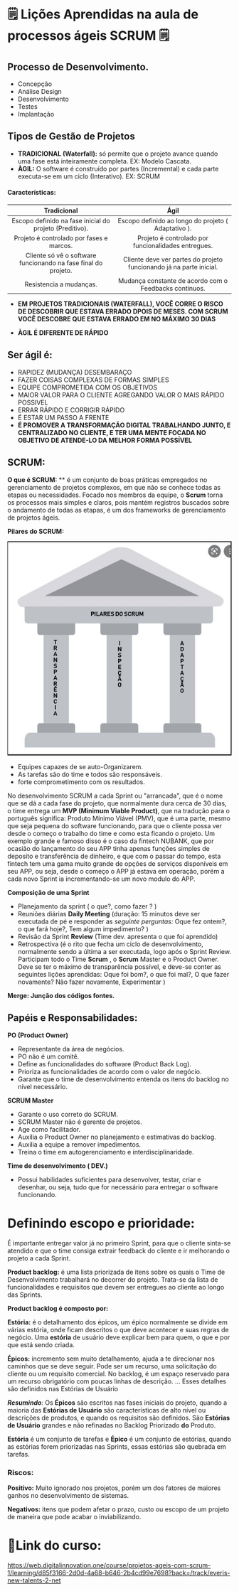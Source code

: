 #      :spiral_notepad: Lições Aprendidas na aula de processos ágeis SCRUM :spiral_notepad:



## Processo de Desenvolvimento.

- Concepção
- Análise Design
- Desenvolvimento
- Testes
- Implantação

## Tipos de Gestão de Projetos 

- **TRADICIONAL (Waterfall):** só permite que o projeto avance quando uma fase está inteiramente completa. EX: Modelo Cascata.
- **ÀGIL:** O software é construído por partes (Incremental) e cada parte executa-se em um ciclo (Interativo). EX: SCRUM

#### Características:  

|                         Tradicional                          |                             Ágil                             |
| :----------------------------------------------------------: | :----------------------------------------------------------: |
|   Escopo definido na fase inicial do projeto (Preditivo).    |     Escopo definido ao longo do projeto ( Adaptativo ).      |
|           Projeto é controlado por fases e marcos.           |     Projeto é controlado por funcionalidades entregues.      |
| Cliente só vê o software funcionando na fase final do projeto. | Cliente deve ver partes do projeto funcionando já na parte inicial. |
|                   Resistencia a mudanças.                    |    Mudança constante de acordo com o Feedbacks contínuos.    |

- **EM PROJETOS TRADICIONAIS (WATERFALL), VOCÊ CORRE O RISCO DE DESCOBRIR QUE ESTAVA ERRADO DPOIS DE MESES. COM SCRUM VOCÊ DESCOBRE QUE ESTAVA ERRADO EM NO MÁXIMO 30 DIAS**

- **ÀGIL É DIFERENTE DE RÁPIDO**

## Ser ágil é:

- RAPIDEZ (MUDANÇA) DESEMBARAÇO
- FAZER COISAS COMPLEXAS DE FORMAS SIMPLES
- EQUIPE COMPROMETIDA COM OS OBJETIVOS
- MAIOR VALOR PARA O CLIENTE AGREGANDO VALOR O MAIS RÁPIDO POSSIVEL
- ERRAR RÁPIDO E CORRIGIR RÁPIDO
- É ESTAR UM PASSO A FRENTE
- **É PROMOVER A TRANSFORMAÇÃO DIGITAL TRABALHANDO JUNTO, E CENTRALIZADO NO CLIENTE, E TER UMA MENTE FOCADA NO OBJETIVO DE ATENDE-LO DA MELHOR FORMA POSSÍVEL** 

## SCRUM:

**O que é SCRUM:** ** é um conjunto de boas práticas empregados no gerenciamento de projetos complexos, em que não se conhece todas as etapas ou necessidades. Focado nos membros da equipe, o **Scrum** torna os processos mais simples e claros, pois mantém registros buscados sobre o andamento de todas as etapas, é um dos frameworks de gerenciamento de projetos ágeis. 



**Pilares do SCRUM:**



<img src="https://github.com/CaioHangai/CSharpExperience/blob/main/BootcampNewTalents-NTTData-.NET/DESAFIO%20GIT%20HUB/primeiroDesafioGitGitHub/imagens/PIARES%20SCRUM.JPG" />





- Equipes capazes de se auto-Organizarem.
- As tarefas são do time e todos são responsáveis.
- forte comprometimento com os resultados.

No desenvolvimento SCRUM a cada Sprint ou "arrancada", que é o nome que se dá a cada fase do projeto, que normalmente dura cerca de 30 dias, o time entrega um **MVP (Minimum Viable Product)**, que na tradução para o português significa: Produto Mínimo Viável (PMV), que é uma parte, mesmo que seja pequena do software funcionando, para que o cliente possa ver desde o começo o trabalho do time e como esta ficando o projeto. Um exemplo grande e famoso disso é o caso da fintech NUBANK, que por ocasião do lançamento do seu APP tinha apenas funções simples de deposito e transferência de dinheiro, e que com o passar do tempo, esta fintech tem uma gama muito grande de opções de serviços disponíveis em seu APP, ou seja, desde o começo o APP já estava em operação, porém a cada novo Sprint ia incrementando-se um novo modulo do APP.

**Composição de uma Sprint**

- Planejamento da sprint ( o que?, como fazer ? )
- Reuniões diárias **Daily Meeting** (duração: 15 minutos deve ser executada de pé e responder as _seguinte perguntas:_ Oque fez ontem?,  o que fará hoje?, Tem algum impedimento? )
- Revisão da Sprint **Review** (Time dev. apresenta o que foi aprendido)
- Retrospectiva (é o rito que fecha um ciclo de desenvolvimento, normalmente sendo a última a ser executada, logo após o Sprint Review. Participam todo o Time **Scrum** , o **Scrum** Master e o Product Owner. Deve se ter o máximo de transparência possível, e deve-se conter as seguintes lições aprendidas: Oque foi bom?, o que foi mal?, O que fazer novamente? Não fazer novamente, Experimentar )  

**Merge: Junção dos códigos fontes.**



## Papéis e Responsabilidades:



**PO (Product Owner)**

- Representante da área de negócios.
- PO não é um comitê.
- Define as funcionalidades do software (Product Back Log).
- Prioriza as funcionalidades de acordo com o valor de negócio. 
- Garante que o time de desenvolvimento entenda os itens do backlog no nível necessário.



**SCRUM Master**

- Garante o uso correto do SCRUM.
- SCRUM Master não é gerente de projetos.
- Age como facilitador.
- Auxilia o Product Owner no planejamento e estimativas do backlog.
- Auxilia a equipe a remover impedimentos.
- Treina o time em autogerenciamento e interdisciplinaridade.



**Time de desenvolvimento ( DEV.)**

- Possui habilidades suficientes para desenvolver, testar, criar e desenhar, ou seja, tudo que for necessário para entregar o software funcionando.



# Definindo escopo e prioridade:



É importante entregar valor já no primeiro Sprint, para que o cliente sinta-se atendido e que o time consiga extrair feedback do cliente e ir melhorando o projeto a cada Sprint. 



**Product backlog:**  é uma lista priorizada de itens sobre os quais o Time de Desenvolvimento trabalhará no decorrer do projeto. Trata-se da lista de funcionalidades e requisitos que devem ser entregues ao cliente ao longo das Sprints.



**Product backlog é composto por:**

**Estória:** é o detalhamento dos épicos, um épico normalmente se divide em várias estória, onde ficam descritos o que deve acontecer e suas regras de negócio.  Uma **estória** de usuário deve explicar bem para quem, o que e por que está sendo criada.

**Épicos:** incremento sem muito detalhamento, ajuda a te direcionar nos caminhos que se deve seguir. Pode ser um recurso, uma solicitação do cliente ou um requisito comercial. No backlog, é um espaço reservado para um recurso obrigatório com poucas linhas de descrição. ... Esses detalhes são definidos nas Estórias de Usuário

_**Resumindo**:_ Os **Épicos** são escritos nas fases iniciais do projeto, quando a maioria das **Estórias de Usuário** são características de alto nível ou descrições de produtos, e quando os requisitos são definidos. São **Estórias de Usuário** grandes e não refinadas no Backlog Priorizado **do** Produto.

**Estória** é um conjunto de tarefas e **Épico** é um conjunto de estórias, quando as estórias forem priorizadas nas Sprints, essas estórias são quebrada em tarefas. 

### Riscos: 

**Positivo:** Muito ignorado nos projetos, porém um dos fatores de maiores ganhos no desenvolvimento de sistemas.

**Negativos:** itens que podem afetar o prazo, custo ou escopo de um projeto de maneira que pode acabar o inviabilizando. 



# :link:Link do curso: 



<https://web.digitalinnovation.one/course/projetos-ageis-com-scrum-1/learning/d85f3166-2d0d-4a68-b646-2b4cd99e7698?back=/track/everis-new-talents-2-net>






